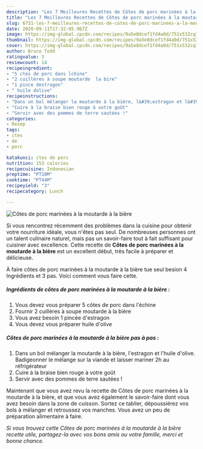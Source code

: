 ```yaml
---
description: "Les 7 Meilleures Recettes de Côtes de porc marinées à la moutarde à la bière"
title: "Les 7 Meilleures Recettes de Côtes de porc marinées à la moutarde à la bière"
slug: 6731-les-7-meilleures-recettes-de-cotes-de-porc-marinees-a-la-moutarde-a-la-biere
date: 2020-09-11T17:32:05.967Z
image: https://img-global.cpcdn.com/recipes/9a5e8dcef1fd4a0d/751x532cq70/cotes-de-porc-marinees-a-la-moutarde-a-la-biere-photo-principale-de-la-recette.jpg
thumbnail: https://img-global.cpcdn.com/recipes/9a5e8dcef1fd4a0d/751x532cq70/cotes-de-porc-marinees-a-la-moutarde-a-la-biere-photo-principale-de-la-recette.jpg
cover: https://img-global.cpcdn.com/recipes/9a5e8dcef1fd4a0d/751x532cq70/cotes-de-porc-marinees-a-la-moutarde-a-la-biere-photo-principale-de-la-recette.jpg
author: Bruce Todd
ratingvalue: 3
reviewcount: 14
recipeingredient:
- "5 ctes de porc dans lchine"
- "2 cuillères à soupe moutarde  la bire"
- "1 pince destragon"
- " huile dolive"
recipeinstructions:
- "Dans un bol mélanger la moutarde à la bière, l&#39;estragon et l&#39;huile d&#39;olive. Badigeonner le mélange sur la viande et laisser mariner 2h au réfrigérateur"
- "Cuire à la braise bien rouge à votre goût"
- "Servir avec des pommes de terre sautées !"
categories:
- Resep
tags:
- ctes
- de
- porc

katakunci: ctes de porc 
nutrition: 153 calories
recipecuisine: Indonesian
preptime: "PT10M"
cooktime: "PT44M"
recipeyield: "3"
recipecategory: Lunch

---
```



![Côtes de porc marinées à la moutarde à la bière](https://img-global.cpcdn.com/recipes/9a5e8dcef1fd4a0d/751x532cq70/cotes-de-porc-marinees-a-la-moutarde-a-la-biere-photo-principale-de-la-recette.jpg)

Si vous rencontrez récemment des problèmes dans la cuisine pour obtenir votre nourriture idéale, vous n'êtes pas seul. De nombreuses personnes ont un talent culinaire naturel, mais pas un savoir-faire tout à fait suffisant pour cuisiner avec excellence. Cette recette de <strong> Côtes de porc marinées à la moutarde à la bière </strong> est un excellent début, très facile à préparer et délicieuse.

<!--inarticleads1-->

À faire côtes de porc marinées à la moutarde à la bière tue seul besion 4 Ingrédients et 3 pas. Voici comment vous faire cette.

##### Ingrédients de côtes de porc marinées à la moutarde à la bière :

1. Vous devez vous préparer 5 côtes de porc dans l&#39;échine
1. Fournir 2 cuillères à soupe moutarde à la bière
1. Vous avez besoin 1 pincée d&#39;estragon
1. Vous devez vous préparer  huile d&#39;olive




<!--inarticleads2-->

##### Côtes de porc marinées à la moutarde à la bière pas à pas :

1. Dans un bol mélanger la moutarde à la bière, l&#39;estragon et l&#39;huile d&#39;olive. Badigeonner le mélange sur la viande et laisser mariner 2h au réfrigérateur
1. Cuire à la braise bien rouge à votre goût
1. Servir avec des pommes de terre sautées !




<!--inarticleads1-->

<p>
Maintenant que vous avez revu la recette de Côtes de porc marinées à la moutarde à la bière, et que vous avez également le savoir-faire dont vous avez besoin dans la zone de cuisson. Sortez ce tablier, dépoussiérez vos bols à mélanger et retroussez vos manches. Vous avez un peu de préparation alimentaire à faire.
</p>

<p>
<i>Si vous trouvez cette Côtes de porc marinées à la moutarde à la bière recette utile, partagez-la avec vos bons amis ou votre famille, merci et bonne chance.</i>
</p>

